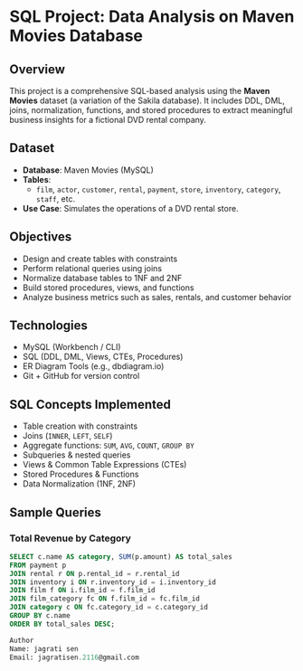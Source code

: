 #  SQL Project: Data Analysis on Maven Movies Database

##  Overview

This project is a comprehensive SQL-based analysis using the **Maven Movies** dataset (a variation of the Sakila database). It includes DDL, DML, joins, normalization, functions, and stored procedures to extract meaningful business insights for a fictional DVD rental company.


##  Dataset

- **Database**: Maven Movies (MySQL)
- **Tables**:
  - `film`, `actor`, `customer`, `rental`, `payment`, `store`, `inventory`, `category`, `staff`, etc.
- **Use Case**: Simulates the operations of a DVD rental store.

##  Objectives

- Design and create tables with constraints
- Perform relational queries using joins
- Normalize database tables to 1NF and 2NF
- Build stored procedures, views, and functions
- Analyze business metrics such as sales, rentals, and customer behavior


##  Technologies

- MySQL (Workbench / CLI)
- SQL (DDL, DML, Views, CTEs, Procedures)
- ER Diagram Tools (e.g., dbdiagram.io)
- Git + GitHub for version control


##  SQL Concepts Implemented

- Table creation with constraints
-  Joins (`INNER`, `LEFT`, `SELF`)
-  Aggregate functions: `SUM`, `AVG`, `COUNT`, `GROUP BY`
-  Subqueries & nested queries
-  Views & Common Table Expressions (CTEs)
-  Stored Procedures & Functions
-  Data Normalization (1NF, 2NF)


##  Sample Queries

###  Total Revenue by Category
```sql
SELECT c.name AS category, SUM(p.amount) AS total_sales
FROM payment p
JOIN rental r ON p.rental_id = r.rental_id
JOIN inventory i ON r.inventory_id = i.inventory_id
JOIN film f ON i.film_id = f.film_id
JOIN film_category fc ON f.film_id = fc.film_id
JOIN category c ON fc.category_id = c.category_id
GROUP BY c.name
ORDER BY total_sales DESC;

Author
Name: jagrati sen
Email: jagratisen.2116@gmail.com
